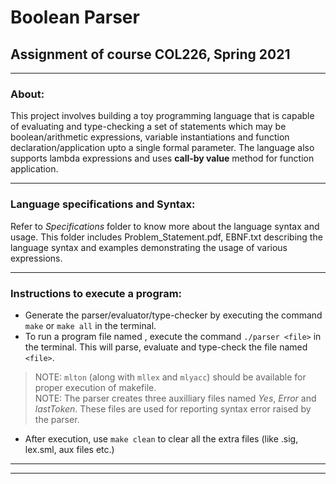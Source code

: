 # Boolean Parser
## Assignment of course COL226, Spring 2021

---
### About: 

This project involves building a toy programming language that is capable of evaluating and type-checking a set of statements which may be boolean/arithmetic expressions, variable instantiations and function declaration/application upto a single formal parameter. The language also supports lambda expressions and uses **call-by value** method for function application.

---

### Language specifications and Syntax:

Refer to *Specifications* folder to know more about the language syntax and usage. This folder includes Problem_Statement.pdf, EBNF.txt describing the language syntax and examples demonstrating the usage of various expressions.

---

### Instructions to execute a program:
- Generate the parser/evaluator/type-checker by executing the command `make` or `make all` in the terminal.
- To run a program file named <file>, execute the command `./parser <file>` in the terminal. This will parse, evaluate and type-check the file named `<file>`.
> NOTE: `mlton` (along with `mllex` and `mlyacc`) should be available for proper execution of makefile.   
> NOTE: The parser creates three auxilliary files named *Yes*, *Error* and *lastToken*. These files are used for reporting syntax error raised by the parser.

- After execution, use `make clean` to clear all the extra files (like .sig, lex.sml, aux files etc.)

---
---
